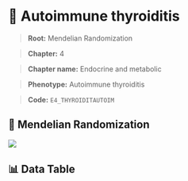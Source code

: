 # 🧪 Autoimmune thyroiditis

> **Root:** Mendelian Randomization

> **Chapter:** 4  

> **Chapter name:** Endocrine and metabolic

> **Phenotype:** Autoimmune thyroiditis  

> **Code:** `E4_THYROIDITAUTOIM`

## 🧬 Mendelian Randomization  

<img src="/MR/Figures/Forward/E4_THYROIDITAUTOIM.png"/>

## 📊 Data Table

<CsvTableMRF src="/MR/Data/Forward/E4_THYROIDITAUTOIM.csv"/>
